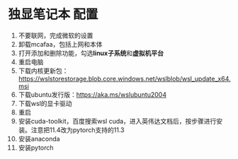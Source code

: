 # 独显笔记本 配置

1. 不要联网，完成微软的设置
2. 卸载mcafaa，包括上网和本体
3. 打开添加和删除功能，勾选**linux子系统**和**虚拟机平台**
4. 重启电脑
5. 下载内核更新包：https://wslstorestorage.blob.core.windows.net/wslblob/wsl_update_x64.msi
6. 下载ubuntu发行版：https://aka.ms/wslubuntu2004
7. 下载wsl的显卡驱动
8. 重启
9. 安装cuda-toolkit，百度搜索wsl cuda，进入英伟达文档后，按步骤进行安装。注意把11.4改为pytorch支持的11.3
10. 安装anaconda
11. 安装pytorch